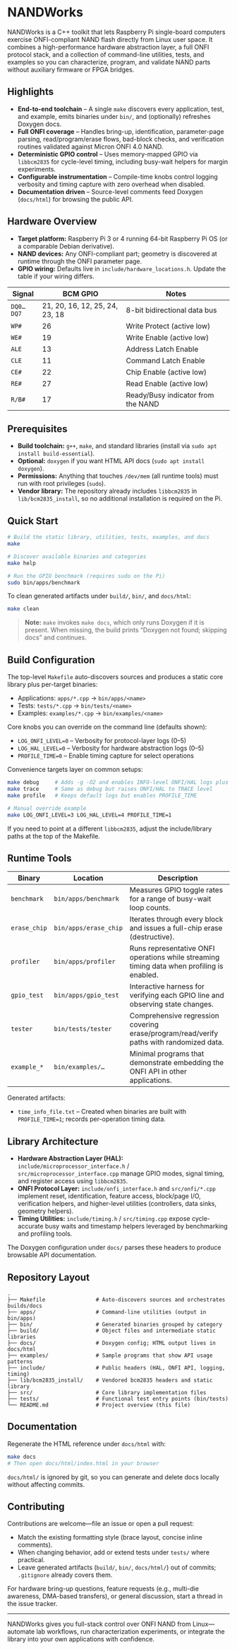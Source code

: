 # NANDWorks

NANDWorks is a C++ toolkit that lets Raspberry Pi single-board computers exercise ONFI-compliant NAND flash directly from Linux user space. It combines a high-performance hardware abstraction layer, a full ONFI protocol stack, and a collection of command-line utilities, tests, and examples so you can characterize, program, and validate NAND parts without auxiliary firmware or FPGA bridges.

## Highlights
- **End-to-end toolchain** – A single `make` discovers every application, test, and example, emits binaries under `bin/`, and (optionally) refreshes Doxygen docs.
- **Full ONFI coverage** – Handles bring-up, identification, parameter-page parsing, read/program/erase flows, bad-block checks, and verification routines validated against Micron ONFI 4.0 NAND.
- **Deterministic GPIO control** – Uses memory-mapped GPIO via `libbcm2835` for cycle-level timing, including busy-wait helpers for margin experiments.
- **Configurable instrumentation** – Compile-time knobs control logging verbosity and timing capture with zero overhead when disabled.
- **Documentation driven** – Source-level comments feed Doxygen (`docs/html`) for browsing the public API.

## Hardware Overview
- **Target platform:** Raspberry Pi 3 or 4 running 64-bit Raspberry Pi OS (or a comparable Debian derivative).
- **NAND devices:** Any ONFI-compliant part; geometry is discovered at runtime through the ONFI parameter page.
- **GPIO wiring:** Defaults live in `include/hardware_locations.h`. Update the table if your wiring differs.

| Signal | BCM GPIO | Notes |
| --- | --- | --- |
| `DQ0…DQ7` | 21, 20, 16, 12, 25, 24, 23, 18 | 8-bit bidirectional data bus |
| `WP#` | 26 | Write Protect (active low) |
| `WE#` | 19 | Write Enable (active low) |
| `ALE` | 13 | Address Latch Enable |
| `CLE` | 11 | Command Latch Enable |
| `CE#` | 22 | Chip Enable (active low) |
| `RE#` | 27 | Read Enable (active low) |
| `R/B#` | 17 | Ready/Busy indicator from the NAND |

## Prerequisites
- **Build toolchain:** `g++`, `make`, and standard libraries (install via `sudo apt install build-essential`).
- **Optional:** `doxygen` if you want HTML API docs (`sudo apt install doxygen`).
- **Permissions:** Anything that touches `/dev/mem` (all runtime tools) must run with root privileges (`sudo`).
- **Vendor library:** The repository already includes `libbcm2835` in `lib/bcm2835_install`, so no additional installation is required on the Pi.

## Quick Start
```bash
# Build the static library, utilities, tests, examples, and docs
make

# Discover available binaries and categories
make help

# Run the GPIO benchmark (requires sudo on the Pi)
sudo bin/apps/benchmark
```

To clean generated artifacts under `build/`, `bin/`, and `docs/html`:
```bash
make clean
```

> **Note:** `make` invokes `make docs`, which only runs Doxygen if it is present. When missing, the build prints “Doxygen not found; skipping docs” and continues.

## Build Configuration
The top-level `Makefile` auto-discovers sources and produces a static core library plus per-target binaries:
- Applications: `apps/*.cpp` → `bin/apps/<name>`
- Tests: `tests/*.cpp` → `bin/tests/<name>`
- Examples: `examples/*.cpp` → `bin/examples/<name>`

Core knobs you can override on the command line (defaults shown):
- `LOG_ONFI_LEVEL=0` – Verbosity for protocol-layer logs (0–5)
- `LOG_HAL_LEVEL=0` – Verbosity for hardware abstraction logs (0–5)
- `PROFILE_TIME=0` – Enable timing capture for select operations

Convenience targets layer on common setups:
```bash
make debug     # Adds -g -O2 and enables INFO-level ONFI/HAL logs plus profiling
make trace     # Same as debug but raises ONFI/HAL to TRACE level
make profile   # Keeps default logs but enables PROFILE_TIME

# Manual override example
make LOG_ONFI_LEVEL=3 LOG_HAL_LEVEL=4 PROFILE_TIME=1
```

If you need to point at a different `libbcm2835`, adjust the include/library paths at the top of the Makefile.

## Runtime Tools
| Binary | Location | Description |
| --- | --- | --- |
| `benchmark` | `bin/apps/benchmark` | Measures GPIO toggle rates for a range of busy-wait loop counts. |
| `erase_chip` | `bin/apps/erase_chip` | Iterates through every block and issues a full-chip erase (destructive). |
| `profiler` | `bin/apps/profiler` | Runs representative ONFI operations while streaming timing data when profiling is enabled. |
| `gpio_test` | `bin/apps/gpio_test` | Interactive harness for verifying each GPIO line and observing state changes. |
| `tester` | `bin/tests/tester` | Comprehensive regression covering erase/program/read/verify paths with randomized data. |
| `example_*` | `bin/examples/…` | Minimal programs that demonstrate embedding the ONFI API in other applications. |

Generated artifacts:
- `time_info_file.txt` – Created when binaries are built with `PROFILE_TIME=1`; records per-operation timing data.

## Library Architecture
- **Hardware Abstraction Layer (HAL):** `include/microprocessor_interface.h` / `src/microprocessor_interface.cpp` manage GPIO modes, signal timing, and register access using `libbcm2835`.
- **ONFI Protocol Layer:** `include/onfi_interface.h` and `src/onfi/*.cpp` implement reset, identification, feature access, block/page I/O, verification helpers, and higher-level utilities (controllers, data sinks, geometry helpers).
- **Timing Utilities:** `include/timing.h` / `src/timing.cpp` expose cycle-accurate busy waits and timestamp helpers leveraged by benchmarking and profiling tools.

The Doxygen configuration under `docs/` parses these headers to produce browsable API documentation.

## Repository Layout
```
.
├── Makefile                # Auto-discovers sources and orchestrates builds/docs
├── apps/                   # Command-line utilities (output in bin/apps)
├── bin/                    # Generated binaries grouped by category
├── build/                  # Object files and intermediate static libraries
├── docs/                   # Doxygen config; HTML output lives in docs/html
├── examples/               # Sample programs that show API usage patterns
├── include/                # Public headers (HAL, ONFI API, logging, timing)
├── lib/bcm2835_install/    # Vendored bcm2835 headers and static library
├── src/                    # Core library implementation files
├── tests/                  # Functional test entry points (bin/tests)
└── README.md               # Project overview (this file)
```

## Documentation
Regenerate the HTML reference under `docs/html` with:
```bash
make docs
# Then open docs/html/index.html in your browser
```

`docs/html/` is ignored by git, so you can generate and delete docs locally without affecting commits.

## Contributing
Contributions are welcome—file an issue or open a pull request:
- Match the existing formatting style (brace layout, concise inline comments).
- When changing behavior, add or extend tests under `tests/` where practical.
- Leave generated artifacts (`build/`, `bin/`, `docs/html/`) out of commits; `.gitignore` already covers them.

For hardware bring-up questions, feature requests (e.g., multi-die awareness, DMA-based transfers), or general discussion, start a thread in the issue tracker.

---
NANDWorks gives you full-stack control over ONFI NAND from Linux—automate lab workflows, run characterization experiments, or integrate the library into your own applications with confidence.
